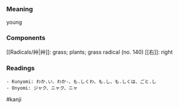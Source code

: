 ### Meaning

young

### Components

[[Radicals/艸|艸]]: grass; plants; grass radical (no. 140) [[右]]: right

### Readings

```
- Kunyomi: わか.い、わか-、も.しくわ、も.し、も.しくは、ごと.し
- Onyomi: ジャク、ニャク、ニャ
```

#kanji